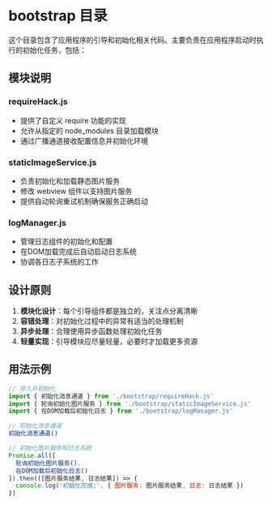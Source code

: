 # bootstrap 目录

这个目录包含了应用程序的引导和初始化相关代码。主要负责在应用程序启动时执行的初始化任务，包括：

## 模块说明

### requireHack.js
- 提供了自定义 require 功能的实现
- 允许从指定的 node_modules 目录加载模块
- 通过广播通道接收配置信息并初始化环境

### staticImageService.js
- 负责初始化和加载静态图片服务
- 修改 webview 组件以支持图片服务
- 提供自动轮询重试机制确保服务正确启动

### logManager.js
- 管理日志组件的初始化和配置
- 在DOM加载完成后自动启动日志系统
- 协调各日志子系统的工作

## 设计原则

1. **模块化设计**：每个引导组件都是独立的，关注点分离清晰
2. **容错处理**：对初始化过程中的异常有适当的处理机制
3. **异步处理**：合理使用异步函数处理初始化任务
4. **轻量实现**：引导模块应尽量轻量，必要时才加载更多资源

## 用法示例

```javascript
// 导入并初始化
import { 初始化消息通道 } from './bootstrap/requireHack.js'
import { 轮询初始化图片服务 } from './bootstrap/staticImageService.js'
import { 在DOM加载后初始化日志 } from './bootstrap/logManager.js'

// 初始化消息通道
初始化消息通道()

// 初始化图片服务和日志系统
Promise.all([
  轮询初始化图片服务(),
  在DOM加载后初始化日志()
]).then(([图片服务结果, 日志结果]) => {
  console.log('初始化完成:', { 图片服务: 图片服务结果, 日志: 日志结果 })
})
``` 